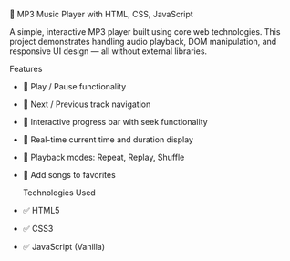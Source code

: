  🎵 MP3 Music Player with HTML, CSS, JavaScript

A simple, interactive MP3 player built using core web technologies. This project demonstrates handling audio playback, DOM manipulation, and responsive UI design — all without external libraries.

  Features

- 🔹 Play / Pause functionality
- 🔹 Next / Previous track navigation
- 🔹 Interactive progress bar with seek functionality
- 🔹 Real-time current time and duration display
- 🔹 Playback modes: Repeat, Replay, Shuffle
- 🔹 Add songs to favorites

  Technologies Used

- ✅ HTML5
- ✅ CSS3
- ✅ JavaScript (Vanilla)
